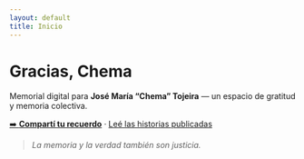 ```yaml
---
layout: default
title: Inicio
---
```


# Gracias, Chema

Memorial digital para **José María “Chema” Tojeira** — un espacio de gratitud y memoria colectiva.

[➡️ **Compartí tu recuerdo**](/comparte) · [Leé las historias publicadas](/historias)

> *La memoria y la verdad también son justicia.*
